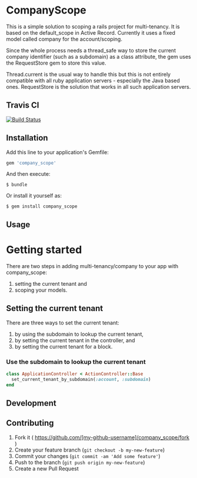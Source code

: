 # CompanyScope

This is a simple solution to scoping a rails project for multi-tenancy. It is based on the default_scope
in Active Record. Currently it uses a fixed model called company for the account/scoping.

Since the whole process needs a thread_safe way to store the current company identifier (such as a subdomain) as a class attribute, the gem uses the RequestStore gem to store this value.

Thread.current is the usual way to handle this but this is not entirely compatible with all ruby application servers - especially the Java based ones. RequestStore is the solution that works in all such application servers.

## Travis CI

[![Build Status](https://travis-ci.org/netflakes/company_scope.svg?branch=master)](https://travis-ci.org/netflakes/company_scope)

## Installation

Add this line to your application's Gemfile:

```ruby
gem 'company_scope'
```

And then execute:

    $ bundle

Or install it yourself as:

    $ gem install company_scope

## Usage

Getting started
===============
There are two steps in adding multi-tenancy/company to your app with company_scope:

1. setting the current tenant and
2. scoping your models.

Setting the current tenant
--------------------------
There are three ways to set the current tenant:

1. by using the subdomain to lookup the current tenant,
2. by setting  the current tenant in the controller, and
3. by setting the current tenant for a block.

### Use the subdomain to lookup the current tenant ###

```ruby
class ApplicationController < ActionController::Base
  set_current_tenant_by_subdomain(:account, :subdomain)
end
```






## Development


## Contributing

1. Fork it ( https://github.com/[my-github-username]/company_scope/fork )
2. Create your feature branch (`git checkout -b my-new-feature`)
3. Commit your changes (`git commit -am 'Add some feature'`)
4. Push to the branch (`git push origin my-new-feature`)
5. Create a new Pull Request
